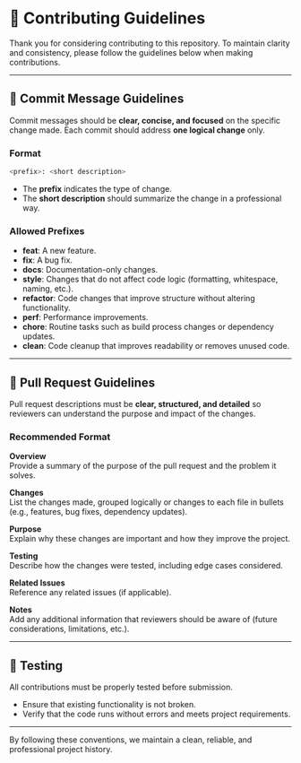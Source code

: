 # 🧭 Contributing Guidelines

Thank you for considering contributing to this repository. To maintain clarity and consistency, please follow the guidelines below when making contributions.

---

## 💬 Commit Message Guidelines

Commit messages should be **clear, concise, and focused** on the specific change made. Each commit should address **one logical change** only.

### Format
  ```bash
  <prefix>: <short description>
  ```
- The **prefix** indicates the type of change.  
- The **short description** should summarize the change in a professional way.  

### Allowed Prefixes
- **feat**: A new feature.  
- **fix**: A bug fix.  
- **docs**: Documentation-only changes.  
- **style**: Changes that do not affect code logic (formatting, whitespace, naming, etc.).  
- **refactor**: Code changes that improve structure without altering functionality.  
- **perf**: Performance improvements.  
- **chore**: Routine tasks such as build process changes or dependency updates.  
- **clean**: Code cleanup that improves readability or removes unused code.  

---

## 🌟 Pull Request Guidelines

Pull request descriptions must be **clear, structured, and detailed** so reviewers can understand the purpose and impact of the changes.  

### Recommended Format
**Overview**  
Provide a summary of the purpose of the pull request and the problem it solves.  

**Changes**  
List the changes made, grouped logically or changes to each file in bullets (e.g., features, bug fixes, dependency updates).  

**Purpose**  
Explain why these changes are important and how they improve the project.  

**Testing**  
Describe how the changes were tested, including edge cases considered.  

**Related Issues**  
Reference any related issues (if applicable).  

**Notes**  
Add any additional information that reviewers should be aware of (future considerations, limitations, etc.).  

---

## 🧪 Testing

All contributions must be properly tested before submission.  
- Ensure that existing functionality is not broken.  
- Verify that the code runs without errors and meets project requirements.  

---

By following these conventions, we maintain a clean, reliable, and professional project history.  
